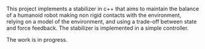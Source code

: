 This project implements a stabilizer in c++ that aims to maintain the balance of a humanoid robot making non rigid contacts with the environment, relying on a model of the environment, and using a trade-off between state and force feedback. The stabilizer is implemented in a simple controller.

The work is in progress.